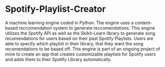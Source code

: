 # Spotify-Playlist-Creator
A machine learning engine coded in Python. The engine uses a content-based reccomendation system to generate reccomendations. This engine utilizes the Spotify API as well as the Skikit-Learn library to generate song recomendations for users based on their past Spotify Playlists. Users are able to specify which playlist in their library, that they want the song recomendations to be based off. This engine is part of an ongoing project of mine to create an app that creates customizable playlists for Spotify users and adds them to their Spotify Library automatically.
